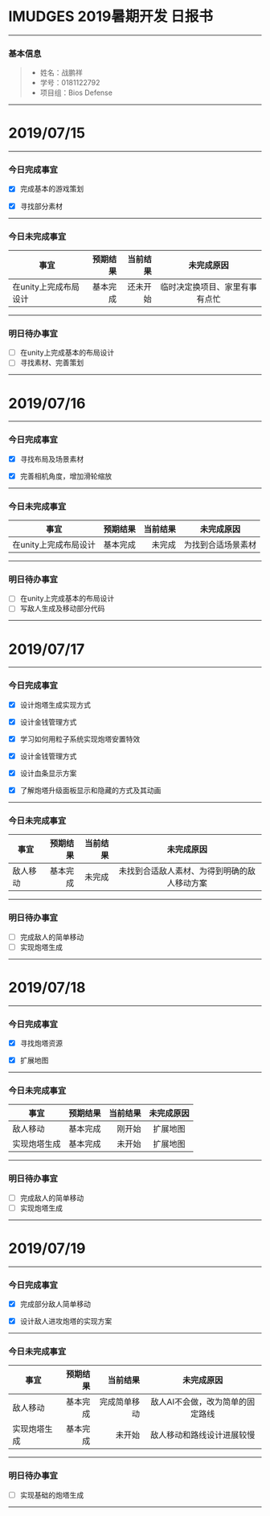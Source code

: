 # IMUDGES 2019暑期开发 日报书
-------


### 基本信息
> * 姓名：战鹏祥
> * 学号：0181122792
> * 项目组：Bios Defense

-------


# 2019/07/15

-------

### 今日完成事宜
- [x]  完成基本的游戏策划
- [x]  寻找部分素材


-----
### 今日未完成事宜


| 事宜     |预期结果| 当前结果  | 未完成原因   | 
| --------   | -----:  | -----:  | :----:  |
| 在unity上完成布局设计|基本完成| 还未开始  | 临时决定换项目、家里有事有点忙 | 


------
### 明日待办事宜
- [ ] 在unity上完成基本的布局设计
- [ ] 寻找素材、完善策划
-------



# 2019/07/16

-------

### 今日完成事宜
- [x]  寻找布局及场景素材
- [x]  完善相机角度，增加滑轮缩放


-----
### 今日未完成事宜


| 事宜     |预期结果| 当前结果  | 未完成原因   | 
| --------   | -----:  | -----:  | :----:  |
| 在unity上完成布局设计|基本完成| 未完成 | 为找到合适场景素材 | 


------
### 明日待办事宜
- [ ] 在unity上完成基本的布局设计
- [ ] 写敌人生成及移动部分代码
-------



# 2019/07/17

-------

### 今日完成事宜
- [x]  设计炮塔生成实现方式
- [x]  设计金钱管理方式
- [x]  学习如何用粒子系统实现炮塔安置特效
- [x]  设计金钱管理方式
- [x]  设计血条显示方案
- [x]  了解炮塔升级面板显示和隐藏的方式及其动画


-----
### 今日未完成事宜


| 事宜     |预期结果| 当前结果  | 未完成原因   | 
| --------   | -----:  | -----:  | :----:  |
| 敌人移动|基本完成| 未完成 | 未找到合适敌人素材、为得到明确的敌人移动方案| 


------
### 明日待办事宜
- [ ] 完成敌人的简单移动
- [ ] 实现炮塔生成
-------



# 2019/07/18

-------

### 今日完成事宜
- [x]  寻找炮塔资源
- [x]  扩展地图


-----
### 今日未完成事宜


| 事宜     |预期结果| 当前结果  | 未完成原因   | 
| --------   | -----:  | -----:  | :----:  |
| 敌人移动|基本完成| 刚开始 | 扩展地图| 
| 实现炮塔生成|基本完成| 未开始 | 扩展地图| 


------
### 明日待办事宜
- [ ] 完成敌人的简单移动
- [ ] 实现炮塔生成
-------



# 2019/07/19

-------

### 今日完成事宜
- [x]  完成部分敌人简单移动
- [x]  设计敌人进攻炮塔的实现方案


-----
### 今日未完成事宜


| 事宜     |预期结果| 当前结果  | 未完成原因   | 
| --------   | -----:  | -----:  | :----:  |
| 敌人移动|基本完成| 完成简单移动 | 敌人AI不会做，改为简单的固定路线| 
| 实现炮塔生成|基本完成| 未开始 | 敌人移动和路线设计进展较慢| 


------
### 明日待办事宜
- [ ] 实现基础的炮塔生成
-------
